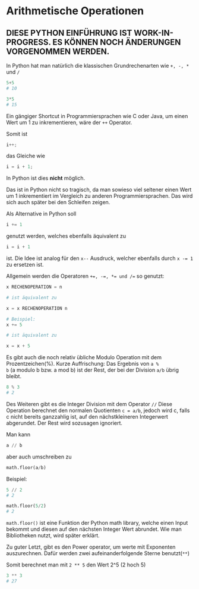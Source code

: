 # Arithmetische Operationen

## **DIESE PYTHON EINFÜHRUNG IST WORK-IN-PROGRESS. ES KÖNNEN NOCH ÄNDERUNGEN VORGENOMMEN WERDEN.**

In Python hat man natürlich die klassischen Grundrechenarten wie <code>+, -, *</code> und <code>/</code>

```Python
5+5
# 10

3*5
# 15
```

Ein gängiger Shortcut in Programmiersprachen wie C oder Java, um einen Wert um 1 zu inkrementieren, wäre der <code>++</code> Operator.

Somit ist 
```C
i++;
```
das Gleiche wie
```C 
i = i + 1;
```
In Python ist dies **nicht** möglich.

Das ist in Python nicht so tragisch, da man sowieso viel seltener einen Wert um 1 inkrementiert im Vergleich zu anderen Programmiersprachen.
Das wird sich auch später bei den Schleifen zeigen.

Als Alternative in Python soll 
```Python
i += 1 
```
genutzt werden, welches ebenfalls äquivalent zu 
```Python
i = i + 1
```
ist.
Die Idee ist analog für den <code>x&#045;&#045;</code> Ausdruck, welcher ebenfalls durch <code>x -= 1</code> zu ersetzen ist.

Allgemein werden die Operatoren <code>+=, &#045;=, \*= und /=</code> so genutzt:
```Python
x RECHENOPERATION = n

# ist äquivalent zu

x = x RECHENOPERATION n

# Beispiel:
x += 5 

# ist äquivalent zu

x = x + 5 
```

Es gibt auch die noch relativ übliche Modulo Operation mit dem Prozentzeichen(%).
Kurze Auffrischung: 
Das Ergebnis von <code>a % b</code> (a modulo b bzw. a mod b) ist der Rest, der bei der Division <code>a/b</code> übrig bleibt.
```Python
8 % 3
# 2
```

Des Weiteren gibt es die Integer Division mit dem Operator <code>//</code>
Diese Operation berechnet den normalen Quotienten <code>c = a/b</code>, jedoch wird c, falls c nicht bereits ganzzahlig ist, auf den nächstkleineren Integerwert abgerundet.
Der Rest wird sozusagen ignoriert.

Man kann 
```Python
a // b 
```
aber auch umschreiben zu 
```Python
math.floor(a/b)
```
Beispiel:
```Python
5 // 2
# 2

math.floor(5/2)
# 2
```

<code>math.floor()</code> ist eine Funktion der Python math library, welche einen Input bekommt und diesen auf den nächsten Integer Wert abrundet.
Wie man Bibliotheken nutzt, wird später erklärt.


Zu guter Letzt, gibt es den Power operator, um werte mit Exponenten auszurechnen.
Dafür werden zwei aufeinanderfolgende Sterne benutzt(<code>\*\*</code>)

Somit berechnet man mit <code>2 \*\* 5</code> den Wert 2^5 (2 hoch 5)
```Python
3 ** 3
# 27
```
